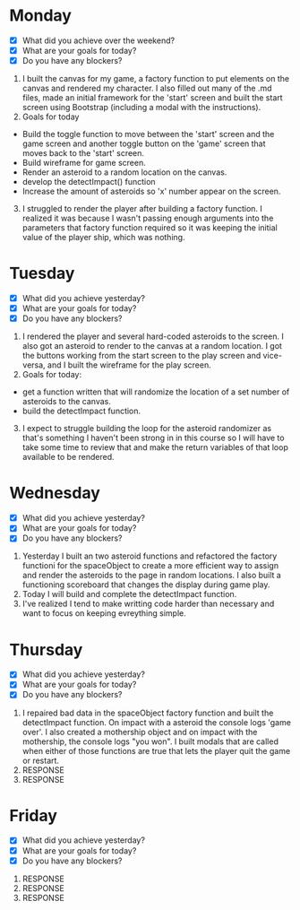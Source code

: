 # Monday

- [x] What did you achieve over the weekend?
- [x] What are your goals for today?
- [x] Do you have any blockers?

1. I built the canvas for my game, a factory function to put elements on the canvas and rendered my character. I also filled out many of the .md files, made an initial framework for the 'start' screen and built the start screen using Bootstrap (including a modal with the instructions).
2. Goals for today

- Build the toggle function to move between the 'start' screen and the game screen and another toggle button on the 'game' screen that moves back to the 'start' screen.
- Build wireframe for game screen.
- Render an asteroid to a random location on the canvas.
- develop the detectImpact() function
- Increase the amount of asteroids so 'x' number appear on the screen.

3. I struggled to render the player after building a factory function. I realized it was because I wasn't passing enough arguments into the parameters that factory function required so it was keeping the initial value of the player ship, which was nothing.

# Tuesday

- [x] What did you achieve yesterday?
- [x] What are your goals for today?
- [x] Do you have any blockers?

1. I rendered the player and several hard-coded asteroids to the screen. I also got an asteroid to render to the canvas at a random location. I got the buttons working from the start screen to the play screen and vice-versa, and I built the wireframe for the play screen.
2. Goals for today:

- get a function written that will randomize the location of a set number of asteroids to the canvas.
- build the detectImpact function.

3. I expect to struggle building the loop for the asteroid randomizer as that's something I haven't been strong in in this course so I will have to take some time to review that and make the return variables of that loop available to be rendered.

# Wednesday

- [x] What did you achieve yesterday?
- [x] What are your goals for today?
- [x] Do you have any blockers?

1. Yesterday I built an two asteroid functions and refactored the factory functioni for the spaceObject to create a more efficient way to assign and render the asteroids to the page in random locations. I also built a functioning scoreboard that changes the display during game play.
2. Today I will build and complete the detectImpact function.
3. I've realized I tend to make writting code harder than necessary and want to focus on keeping evreything simple.

# Thursday

- [x] What did you achieve yesterday?
- [x] What are your goals for today?
- [x] Do you have any blockers?

1. I repaired bad data in the spaceObject factory function and built the detectImpact function. On impact with a asteroid the console logs 'game over'. I also created a mothership object and on impact with the mothership, the console logs "you won". I built modals that are called when either of those functions are true that lets the player quit the game or restart.
2. RESPONSE
3. RESPONSE

# Friday

- [x] What did you achieve yesterday?
- [x] What are your goals for today?
- [x] Do you have any blockers?

1. RESPONSE
2. RESPONSE
3. RESPONSE
